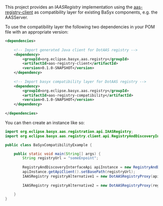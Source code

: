 This project provides an *IAASRegistry* implementation using the [aas-registry-client](../aas-registry-client/README.md) as compatibility layer for existing BaSyx components, e.g. the AASServer.

To use the compatibility layer the following two dependencies in your POM file with an appropriate version:


```xml
<dependencies>
    
    <!-- Import generated Java client for DotAAS registry -->
    <dependency>
        <groupId>org.eclipse.basyx.aas.registry</groupId>
        <artifactId>aas-registry-client</artifactId>
        <version>0.1.0-SNAPSHOT</version>
    </dependency>
    
    <!-- Import basyx compatibility layer for DotAAS registry -->
    <dependency>
        <groupId>org.eclipse.basyx.aas.registry</groupId>
        <artifactId>aas-registry-compatibility</artifactId>
        <version>0.1.0-SNAPSHOT</version>
    </dependency>
    
</dependencies>
```

You can then create an instance like so: 

```java
import org.eclipse.basyx.aas.registration.api.IAASRegistry;
import org.eclipse.basyx.aas.registry.client.api.RegistryAndDiscoveryInterfaceApi;

public class BaSyxCompatibilityExample {

    public static void main(String[] args) {
        String registryUrl = "someEnpoint";
        
        RegistryAndDiscoveryInterfaceApi apiInstance = new RegistryAndDiscoveryInterfaceApi();
        apiInstance.getApiClient().setBasePath(registryUrl);
        IAASRegistry registryAlternative1 = new DotAASRegistryProxy(apiInstance);
        
        IAASRegistry registryAlternative2 = new DotAASRegistryProxy(registryUrl);
        
    }
}




```
